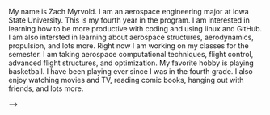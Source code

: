 My name is Zach Myrvold. I am an aerospace engineering major at Iowa State University. This is my fourth year in the program. I am interested in learning how to be more productive with coding and using linux and GitHub. I am also intersted in learning about aerospace structures, aerodynamics, propulsion, and lots more. 
Right now I am working on my classes for the semester. I am taking aerospace computational techniques, flight control, advanced flight structures, and optimization. 
My favorite hobby is playing basketball. I have been playing ever since I was in the fourth grade. I also enjoy watching movies and TV, reading comic books, hanging out with friends, and lots more.

-->

